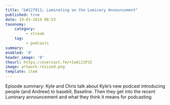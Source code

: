 ```yaml
---
title: "&#127911; Luminating on the Luminary Announcement"
published: true
date: 19-03-2019 08:53
taxonomy:
    category:
         - stream
    tag:
         - podcasts
summary:
enabled: '0'
header_image: '0'
theurl: https://overcast.fm/+IwKi21P3I
image: artwork-resized.png
template: item
---
```

 
Episode summary: Kyle and Chris talk about Kyle’s new podcast introducing people (and Andrew) to basebll, Baseline. Then they get into the recent Luminary announcement and what they think it means for podcasting.
